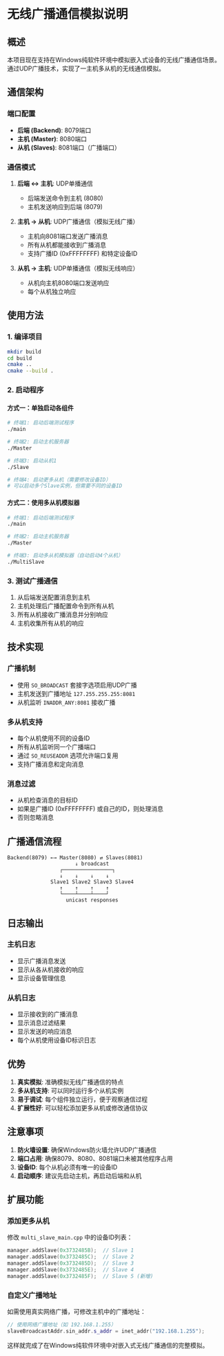 # 无线广播通信模拟说明

## 概述

本项目现在支持在Windows纯软件环境中模拟嵌入式设备的无线广播通信场景。通过UDP广播技术，实现了一主机多从机的无线通信模拟。

## 通信架构

### 端口配置
- **后端 (Backend)**: 8079端口
- **主机 (Master)**: 8080端口  
- **从机 (Slaves)**: 8081端口（广播端口）

### 通信模式

1. **后端 ↔ 主机**: UDP单播通信
   - 后端发送命令到主机 (8080)
   - 主机发送响应到后端 (8079)

2. **主机 → 从机**: UDP广播通信（模拟无线广播）
   - 主机向8081端口发送广播消息
   - 所有从机都能接收到广播消息
   - 支持广播ID (0xFFFFFFFF) 和特定设备ID

3. **从机 → 主机**: UDP单播通信（模拟无线响应）
   - 从机向主机8080端口发送响应
   - 每个从机独立响应

## 使用方法

### 1. 编译项目
```bash
mkdir build
cd build
cmake ..
cmake --build .
```

### 2. 启动程序

#### 方式一：单独启动各组件
```bash
# 终端1: 启动后端测试程序
./main

# 终端2: 启动主机服务器
./Master

# 终端3: 启动从机1
./Slave

# 终端4: 启动更多从机（需要修改设备ID）
# 可以启动多个Slave实例，但需要不同的设备ID
```

#### 方式二：使用多从机模拟器
```bash
# 终端1: 启动后端测试程序
./main

# 终端2: 启动主机服务器
./Master

# 终端3: 启动多从机模拟器（自动启动4个从机）
./MultiSlave
```

### 3. 测试广播通信

1. 从后端发送配置消息到主机
2. 主机处理后广播配置命令到所有从机
3. 所有从机接收广播消息并分别响应
4. 主机收集所有从机的响应

## 技术实现

### 广播机制
- 使用 `SO_BROADCAST` 套接字选项启用UDP广播
- 主机发送到广播地址 `127.255.255.255:8081`
- 从机监听 `INADDR_ANY:8081` 接收广播

### 多从机支持
- 每个从机使用不同的设备ID
- 所有从机监听同一个广播端口
- 通过 `SO_REUSEADDR` 选项允许端口复用
- 支持广播消息和定向消息

### 消息过滤
- 从机检查消息的目标ID
- 如果是广播ID (0xFFFFFFFF) 或自己的ID，则处理消息
- 否则忽略消息

## 广播通信流程

```
Backend(8079) ←→ Master(8080) ⇄ Slaves(8081)
                      ↓ broadcast
                 ┌────────────────┐
                 ↓    ↓    ↓    ↓
              Slave1 Slave2 Slave3 Slave4
                 ↑    ↑    ↑    ↑
                 └────┴────┴────┘
                   unicast responses
```

## 日志输出

### 主机日志
- 显示广播消息发送
- 显示从各从机接收的响应
- 显示设备管理信息

### 从机日志
- 显示接收到的广播消息
- 显示消息过滤结果
- 显示发送的响应消息
- 每个从机使用设备ID标识日志

## 优势

1. **真实模拟**: 准确模拟无线广播通信的特点
2. **多从机支持**: 可以同时运行多个从机实例
3. **易于调试**: 每个组件独立运行，便于观察通信过程
4. **扩展性好**: 可以轻松添加更多从机或修改通信协议

## 注意事项

1. **防火墙设置**: 确保Windows防火墙允许UDP广播通信
2. **端口占用**: 确保8079、8080、8081端口未被其他程序占用
3. **设备ID**: 每个从机必须有唯一的设备ID
4. **启动顺序**: 建议先启动主机，再启动后端和从机

## 扩展功能

### 添加更多从机
修改 `multi_slave_main.cpp` 中的设备ID列表：
```cpp
manager.addSlave(0x3732485B);  // Slave 1
manager.addSlave(0x3732485C);  // Slave 2
manager.addSlave(0x3732485D);  // Slave 3
manager.addSlave(0x3732485E);  // Slave 4
manager.addSlave(0x3732485F);  // Slave 5 (新增)
```

### 自定义广播地址
如需使用真实网络广播，可修改主机中的广播地址：
```cpp
// 使用网络广播地址（如 192.168.1.255）
slaveBroadcastAddr.sin_addr.s_addr = inet_addr("192.168.1.255");
```

这样就完成了在Windows纯软件环境中对嵌入式无线广播通信的完整模拟。 